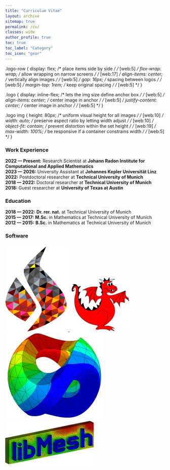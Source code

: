 ```yaml
---
title: "Curriculum Vitae"
layout: archive
sitemap: true
permalink: /cv/
classes: wide
author_profile: true
toc: true
toc_label: "Category"
toc_icon: "gear"
---
```


.logo-row {
  display: flex;               /* place items side by side */  /* [web:5] */
  flex-wrap: wrap;             /* allow wrapping on narrow screens */  /* [web:17] */
  align-items: center;         /* vertically align images */  /* [web:5] */
  gap: 16px;                   /* spacing between logos */  /* [web:5] */
  margin-top: 1rem;            /* keep original spacing */  /* [web:5] */
}

.logo {
  display: inline-flex;        /* lets the img size define anchor box */  /* [web:5] */
  align-items: center;         /* center image in anchor */  /* [web:5] */
  justify-content: center;     /* center image in anchor */  /* [web:5] */
}

.logo img {
  height: 80px;                /* uniform visual height for all images */  /* [web:10] */
  width: auto;                 /* preserve aspect ratio by letting width adjust */  /* [web:10] */
  object-fit: contain;         /* prevent distortion within the set height */  /* [web:19] */
  max-width: 100%;             /* be responsive if a container constrains width */  /* [web:5] */
}



### Work Experience

<div style="margin-bottom: 20px;">
    <ul style="list-style-type: none; padding: 0;">
        <li><strong>2022 — Present:</strong> Research Scientist at <strong>Johann Radon Institute for Computational and Applied Mathematics</strong></li>
        <li><strong>2023 — 2026:</strong> University Assistant at <strong>Johannes Kepler Universität Linz</strong></li>
        <li><strong>2022:</strong> Postdoctoral researcher at <strong>Technical University of Munich</strong></li>
        <li><strong>2018 — 2022:</strong> Doctoral researcher at <strong>Technical University of Munich</strong></li>
        <li><strong>2018:</strong> Guest researcher at <strong>University of Texas at Austin</strong></li>
    </ul>
</div>

### Education

<div style="margin-bottom: 20px;">
    <ul style="list-style-type: none; padding: 0;">
        <li><strong>2018 — 2022:</strong> <strong>Dr. rer. nat.</strong> at Technical University of Munich</li>
        <li><strong>2015 — 2017:</strong> <strong>M.Sc.</strong> in Mathematics at Technical University of Munich</li>
        <li><strong>2012 — 2015:</strong> <strong>B.Sc.</strong> in Mathematics at Technical University of Munich</li>
    </ul>
</div>

### Software

<div class="logo-row">
  <a href="https://fenicsproject.org/" target="_blank" class="logo">
    <img src="/assets/images/fenics-logo3.png" alt="FEniCS logo" />
  </a>
  <a href="https://www.firedrakeproject.org/" target="_blank" class="logo">
    <img src="/assets/images/firedrake-logo3.png" alt="Firedrake logo" />
  </a>
  <a href="https://ngsolve.org/" target="_blank" class="logo">
    <img src="/assets/images/ngsolve-logo3.png" alt="NGSolve logo" />
  </a>
  <a href="https://libmesh.github.io/" target="_blank" class="logo">
    <img src="/assets/images/libmesh-logo2.png" alt="libMesh logo" />
  </a>
</div>


